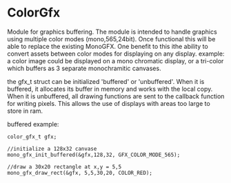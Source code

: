 # ColorGfx

Module for  graphics buffering. The module is intended to handle graphics using multiple color modes (mono,565,24bit). Once functional this will be able to replace the existing MonoGFX. One benefit to this ithe ability to convert assets between color modes for displaying on any display. example: a color image could be displayed on a mono chromatic display, or a tri-color which buffers as 3 separate monochramitic canvases.

the gfx_t struct can be initialized 'buffered' or 'unbuffered'. When it is buffered, it allocates its buffer in memory and works with the local copy. When it is unbuffered, all drawing functions are sent to the callback function for writing pixels. This allows the use of displays with areas too large to store in ram.



buffered example:
```
color_gfx_t gfx;

//initialize a 128x32 canvase
mono_gfx_init_buffered(&gfx,128,32, GFX_COLOR_MODE_565);

//draw a 30x20 rectangle at x,y = 5,5
mono_gfx_draw_rect(&gfx, 5,5,30,20, COLOR_RED);
```
